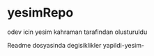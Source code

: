 # yesimRepo
odev icin yesim kahraman tarafindan olusturuldu

Readme dosyasinda degisiklikler yapildi-yesim-